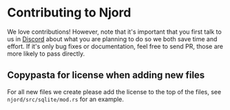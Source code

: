 # Contributing to Njord

We love contributions! However, note that it's important that you first talk to us in [Discord](https://discord.gg/AbK57nAGv8) about what you are planning to do so we both save time and effort.
If it's only bug fixes or documentation, feel free to send PR, those are more likely to pass directly.

## Copypasta for license when adding new files

For all new files we create please add the license to the top of the files, see `njord/src/sqlite/mod.rs` for an example.

```rust

```
